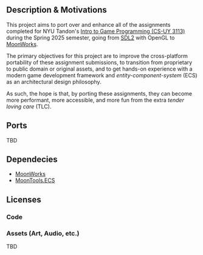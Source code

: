 ## Description & Motivations

This project aims to port over and enhance all of the assignments completed for
NYU Tandon's [Intro to Game Programming (CS-UY 3113)](https://github.com/sebastianromerocruz/CS3113-intro-to-game-programming) 
during the Spring 2025 semester, going from [SDL2](https://libsdl.org) with OpenGL to
[MoonWorks](https://github.com/MoonsideGames/MoonWorks).

The primary objectives for this project are to improve the cross-platform 
portability of these assignment submissions, to transition from proprietary to
public domain or original assets, and to get hands-on experience with a modern 
game development framework and _entity-component-system_ (ECS) as an
architectural design philosophy. 

As such, the hope is that, by porting these assignments, they can become
more performant, more accessible, and more fun from the extra _tender loving 
care_ (TLC).

## Ports
TBD

## Dependecies
- [MoonWorks](https://github.com/MoonsideGames/MoonWorks)
- [MoonTools.ECS](https://github.com/MoonsideGames/MoonTools.ECS)

## Licenses

### Code

### Assets (Art, Audio, etc.)

TBD
